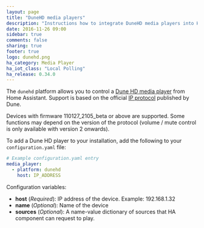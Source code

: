 ```yaml
---
layout: page
title: "DuneHD media players"
description: "Instructions how to integrate DuneHD media players into Home Assistant."
date: 2016-11-26 09:00
sidebar: true
comments: false
sharing: true
footer: true
logo: dunehd.png
ha_category: Media Player
ha_iot_class: "Local Polling"
ha_release: 0.34.0
---
```



The `dunehd` platform allows you to control a [Dune HD media player](http://dune-hd.com/eng/products/full_hd_media_players) from Home Assistant. Support is based on the official [IP protocol](http://dune-hd.com/support/ip_control/dune_ip_control_overview.txt) published by Dune.

Devices with firmware 110127_2105_beta or above are supported. Some functions may depend on the version of the protocol (volume / mute control is only available with version 2 onwards).

To add a Dune HD player to your installation, add the following to your `configuration.yaml` file:

```yaml
# Example configuration.yaml entry
media_player:
  - platform: dunehd
    host: IP_ADDRESS
```
Configuration variables:

- **host** (*Required*): IP address of the device. Example: 192.168.1.32
- **name** (*Optional*): Name of the device
- **sources** (*Optional*): A name-value dictionary of sources that HA component can request to play.
